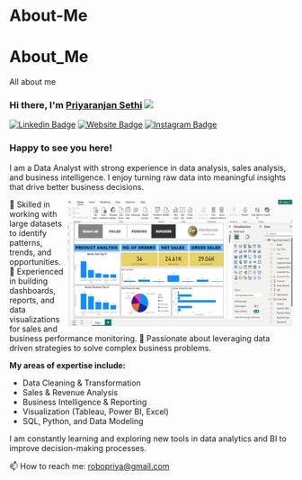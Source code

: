 # About-Me

# About_Me
All about me

### Hi there, I'm <a href="https://www.linkedin.com/in/priyaranjan-sethi" target="_blank">Priyaranjan Sethi</a> <img src="https://media.giphy.com/media/hvRJCLFzcasrR4ia7z/giphy.gif" width="25px">

[![Linkedin Badge](https://img.shields.io/badge/-LinkedIn-0e76a8?style=flat-square&logo=Linkedin&logoColor=white)](https://www.linkedin.com/in/priyaranjan-sethi/)
[![Website Badge](https://img.shields.io/badge/Website-3b5998?style=flat-square&logo=google-chrome&logoColor=white)](https://moneycorn.in/)
[![Instagram Badge](https://img.shields.io/badge/-Instagram-e4405f?style=flat-square&logo=Instagram&logoColor=white)](https://www.youtube.com/@moneycorn)



### Happy to see you here! 

I am a Data Analyst with strong experience in data analysis, sales analysis, and business intelligence. I enjoy turning raw data into meaningful insights that drive better business decisions.

<img align="right" alt="GIF" src="https://github.com/robopriya/Power-BI-Sales-Dashboard/blob/a13291657768329d5f8e715031dc628299cbccf5/Dashboard%20Image.jpg" width="400" height="225" />
  
🔹 Skilled in working with large datasets to identify patterns, trends, and opportunities.
🔹 Experienced in building dashboards, reports, and data visualizations for sales and business performance monitoring.
🔹 Passionate about leveraging data driven strategies to solve complex business problems.

**My areas of expertise include:**

- Data Cleaning & Transformation
- Sales & Revenue Analysis
- Business Intelligence & Reporting
- Visualization (Tableau, Power BI, Excel)
- SQL, Python, and Data Modeling

I am constantly learning and exploring new tools in data analytics and BI to improve decision-making processes.

📫 How to reach me: robopriya@gmail.com




